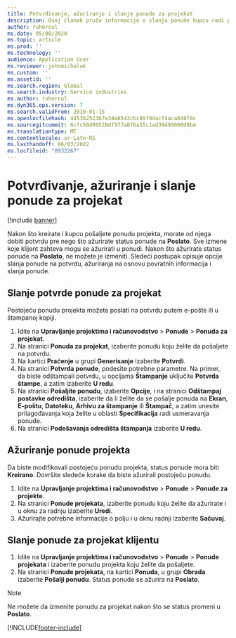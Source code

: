 ```yaml
---
title: Potvrđivanje, ažuriranje i slanje ponude za projekat
description: Ovaj članak pruža informacije o slanju ponude kupcu radi potvrde, menjanja na osnovu povratnih informacija, a zatim ponovnog slanja navoda.
author: ruhercul
ms.date: 05/09/2020
ms.topic: article
ms.prod: ''
ms.technology: ''
audience: Application User
ms.reviewer: johnmichalak
ms.custom: ''
ms.assetid: ''
ms.search.region: Global
ms.search.industry: Service industries
ms.author: ruhercul
ms.dyn365.ops.version: 7
ms.search.validFrom: 2019-01-15
ms.openlocfilehash: 445362523b7e38e8543cbc89f9dacf4aca048f0c
ms.sourcegitcommit: 6cfc50d89528df977a8f6a55c1ad39d99800d9b4
ms.translationtype: MT
ms.contentlocale: sr-Latn-RS
ms.lasthandoff: 06/03/2022
ms.locfileid: "8932267"
---
```

# <a name="confirm-update-and-send-a-project-quotation"></a>Potvrđivanje, ažuriranje i slanje ponude za projekat

[!include [banner](../includes/banner.md)]

Nakon što kreirate i kupcu pošaljete ponudu projekta, morate od njega dobiti potvrdu pre nego što ažurirate status ponude na **Poslato**. Sve izmene koje klijent zahteva mogu se ažurirati u ponudi. Nakon što ažurirate status ponude na **Poslato**, ne možete je izmeniti. Sledeći postupak opisuje opcije slanja ponude na potvrdu, ažuriranja na osnovu povratnih informacija i slanja ponude.

## <a name="send-a-project-quotation-confirmation"></a>Slanje potvrde ponude za projekat  

Postojeću ponudu projekta možete poslati na potvrdu putem e-pošte ili u štampanoj kopiji. 

1. Idite na **Upravljanje projektima i računovodstvo** > **Ponude** > **Ponuda za projekat.** 
2. Na stranici **Ponuda za projekat**, izaberite ponudu koju želite da pošaljete na potvrdu. 
3. Na kartici **Praćenje** u grupi **Generisanje** izaberite **Potvrdi**. 
4. Na stranici **Potvrda ponude**, podesite potrebne parametre. Na primer, da biste odštampali potvrdu, u opcijama **Štampanje** uključite **Potvrda štampe**, a zatim izaberite **U redu**.
5. Na stranici **Pošaljite ponudu**, izaberite **Opcije**, i na stranici **Odštampaj postavke odredišta**, izaberite da li želite da se pošalje ponuda na **Ekran**, **E-poštu**, **Datoteku**, **Arhivu za štampanje** ili **Štampač**, a zatim unesite prilagođavanja koja želite u oblasti **Specifikacija** radi usmeravanja ponude.
6. Na stranici **Podešavanja odredišta štampanja** izaberite **U redu**.  

## <a name="update-a-project-quotation"></a>Ažuriranje ponude projekta

Da biste modifikovali postojeću ponudu projekta, status ponude mora biti **Kreirano**. Dovršite sledeće korake da biste ažurirali postojeću ponudu. 

1. Idite na **Upravljanje projektima i računovodstvo** > **Ponude** > **Ponude za projekte**.
2. Na stranici **Ponude projekata**, izaberite ponudu koju želite da ažurirate i u oknu za radnju izaberite **Uredi**.
3. Ažurirajte potrebne informacije o polju i u oknu radnji izaberite **Sačuvaj**.  

## <a name="send-a-project-quotation-to-a-customer"></a>Slanje ponude za projekat klijentu 

1. Idite na **Upravljanje projektima i računovodstvo** > **Ponude** > **Ponude projekata** i izaberite ponudu projekta koju želite da pošaljete.
2. Na stranici **Ponude projekata**, na kartici **Ponuda**, u grupi **Obrada** izaberite **Pošalji ponudu**. Status ponude se ažurira na **Poslato**.

> [!NOTE]
> Ne možete da izmenite ponudu za projekat nakon što se status promeni u **Poslato**.


[!INCLUDE[footer-include](../includes/footer-banner.md)]